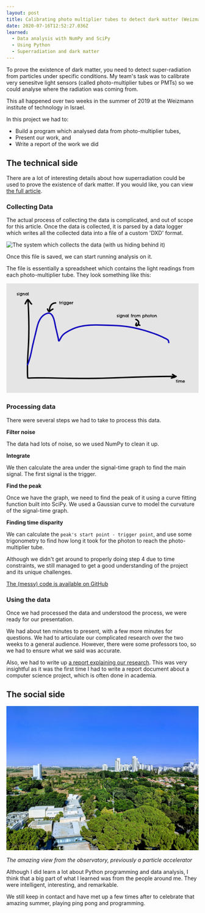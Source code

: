 ```yaml
---
layout: post
title: Calibrating photo multiplier tubes to detect dark matter (Weizmann Institute summer camp)
date: 2020-07-16T12:52:27.036Z
learned:
  - Data analysis with NumPy and SciPy
  - Using Python
  - Superradiation and dark matter
---
```


To prove the existence of dark matter, you need to detect super-radiation from
particles under specific conditions. My team's task was to calibrate very
senesitve light sensors (called photo-multiplier tubes or PMTs) so we could
analyse where the radiation was coming from.

This all happened over two weeks in the summer of 2019 at the Weizmann institute
of technology in Israel.

In this project we had to:

  * Build a program which analysed data from photo-multiplier tubes,
  * Present our work, and
  * Write a report of the work we did

## The technical side

There are a lot of interesting details about how superradiation could be used to
prove the existence of dark matter. If you would like, you can view [the full
article][article].

### Collecting Data

The actual process of collecting the data is complicated, and out of scope for
this article. Once the data is collected, it is parsed by a data logger which
writes all the collected data into a file of a custom 'DXD' format.

![The system which collects the data (with us hiding behind it)](/assets/weizmann/hiding.jpg)

Once this file is saved, we can start running analysis on it.

The file is essentially a spreadsheet which contains the light readings from
each photo-multiplier tube. They look something like this:

![Example reading from PMT](/assets/weizmann/example.png)

### Processing data

There were several steps we had to take to process this data.

**Filter noise**

  The data had lots of noise, so we used NumPy to clean it up.

**Integrate**

  We then calculate the area under the signal-time graph to find the main
  signal. The first signal is the trigger.

**Find the peak**

  Once we have the graph, we need to find the peak of it using a curve fitting
  function built into SciPy. We used a Gaussian curve to model the curvature of
  the signal-time graph.

**Finding time disparity**

  We can calculate the `peak's start point - trigger point`, and use some
  trigonometry to find how long it took for the photon to reach the
  photo-multiplier tube.

Although we didn't get around to properly doing step 4 due to time constraints,
we still managed to get a good understanding of the project and its unique
challenges.

[The (messy) code is available on GitHub][github]

### Using the data

Once we had processed the data and understood the process, we were ready for
our presentation.

We had about ten minutes to present, with a few more minutes for questions. We
had to articulate our complicated research over the two weeks to a general
audience. However, there were some professors too, so we had to ensure what we
said was accurate.

Also, we had to write up [a report explaining our research][report]. This was
very insightful as it was the first time I had to write a report document about
a computer science project, which is often done in academia.

## The social side

![The amazing view from the observatory, previously a particle accelerator](/assets/weizmann/the-view.jpg)

_The amazing view from the observatory, previously a particle accelerator_

Although I did learn a lot about Python programming and data analysis, I think
that a big part of what I learned was from the people around me. They were
intelligent, interesting, and remarkable.

We still keep in contact and have met up a few times after to celebrate that
amazing summer, playing ping pong and programming.

[article]: https://www.dropbox.com/s/mz3pgodpnek7obc/MasThesis.pdf?dl=0
[github]: https://github.com/penguoir/pmt
[report]: /assets/weizmann/report.pdf
